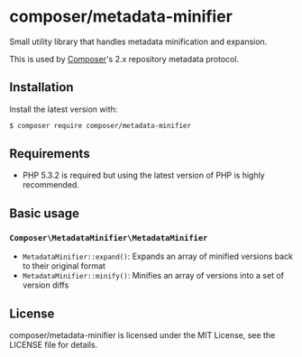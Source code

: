 composer/metadata-minifier
==========================

Small utility library that handles metadata minification and expansion.

This is used by [Composer](https://github.com/composer/composer)'s 2.x repository metadata protocol.


Installation
------------

Install the latest version with:

```bash
$ composer require composer/metadata-minifier
```


Requirements
------------

* PHP 5.3.2 is required but using the latest version of PHP is highly recommended.


Basic usage
-----------

### `Composer\MetadataMinifier\MetadataMinifier`

- `MetadataMinifier::expand()`: Expands an array of minified versions back to their original format
- `MetadataMinifier::minify()`: Minifies an array of versions into a set of version diffs


License
-------

composer/metadata-minifier is licensed under the MIT License, see the LICENSE file for details.
